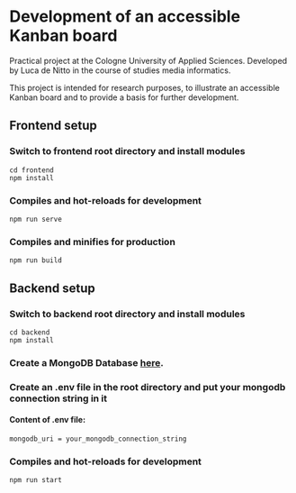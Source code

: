 # Development of an accessible Kanban board
Practical project at the Cologne University of Applied Sciences. Developed by Luca de Nitto in the course of studies media informatics.

This project is intended for research purposes, to illustrate an accessible Kanban board and to provide a basis for further development.

## Frontend setup
### Switch to frontend root directory and install modules
```cd frontend```\
```npm install```
### Compiles and hot-reloads for development
```npm run serve```
### Compiles and minifies for production
```npm run build```


## Backend setup
### Switch to backend root directory and install modules
```cd backend```\
```npm install```
### Create a MongoDB Database [here](https://www.mongodb.com/).
### Create an .env file in the root directory and put your mongodb connection string in it
#### Content of .env file:
```mongodb_uri = your_mongodb_connection_string```
### Compiles and hot-reloads for development
```npm run start```
